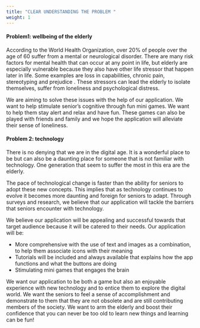 ```yaml
---
title: "CLEAR UNDERSTANDING THE PROBLEM "
weight: 1
---
```



#### Problem1: wellbeing of the elderly
According to the World Health Organization, over 20% of people over the age of 60 suffer from a mental or neurological disorder.  There are many risk factors for mental health that can occur at any point in life, but elderly are especially vulnerable because they also have other life stressor that happen later in life.   Some examples are loss in capabilities, chronic pain, stereotyping and prejudice . These stressors can lead the elderly to isolate themselves, suffer from loneliness and psychological distress.

We are aiming to solve these issues with the help of our application. We want to help stimulate senior’s cognitive through fun mini games. We want to help them stay alert  and relax and have fun. These games can also be played with friends and family and we hope the application will alleviate their sense of loneliness.

#### Problem 2: technology
There is no denying that we are in the digital age. It is a wonderful place to be but can also be a daunting place for someone that is not familiar with technology.  One generation that seem to suffer the most in this era are the elderly.

The pace of technological change is faster than the ability for seniors to adopt these new concepts. This implies that as technology continues to evolve it becomes more daunting and foreign for seniors to adapt. Through surveys and research, we believe that our application will tackle the barriers that seniors encounter with technology.

We believe our application will be appealing and successful towards that target audience because it will be catered to their needs.  Our application will be:
-	More comprehensive with the use of text and images as a combination, to help them associate icons with their meaning
-	Tutorials will be included and always available that explains how the app functions and what the buttons are doing
-	Stimulating mini games that engages the brain

We want our application to be both a game but also an enjoyable experience with new technology and to entice them to explore the digital world. We want the seniors to feel a sense of accomplishment and demonstrate to them that they are not obsolete and are still contributing members of the society. We want to arm the elderly and boost their confidence that you can never be too old to learn new things and learning can be fun!
